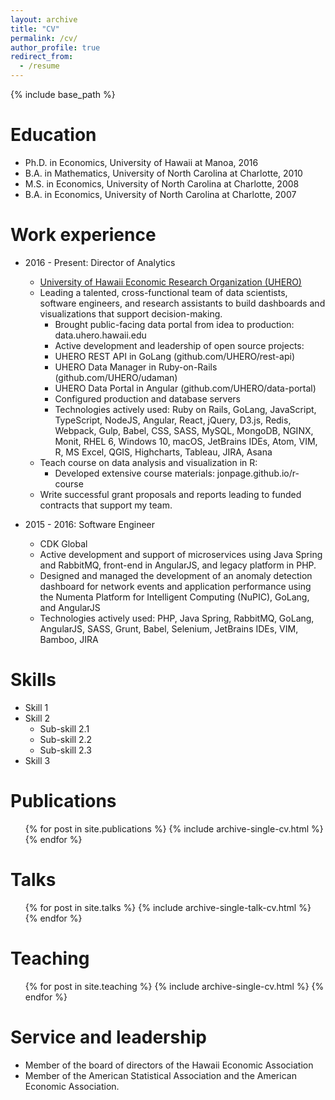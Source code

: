 ```yaml
---
layout: archive
title: "CV"
permalink: /cv/
author_profile: true
redirect_from:
  - /resume
---
```


{% include base_path %}

Education
======
* Ph.D. in Economics, University of Hawaii at Manoa, 2016
* B.A. in Mathematics, University of North Carolina at Charlotte, 2010
* M.S. in Economics, University of North Carolina at Charlotte, 2008
* B.A. in Economics, University of North Carolina at Charlotte, 2007

Work experience
======
* 2016 - Present: Director of Analytics
  * [University of Hawaii Economic Research Organization (UHERO)](http://uhero.hawaii.edu)
  * Leading a talented, cross-functional team of data scientists, software engineers, and research assistants to build dashboards and visualizations that support decision-making.
    *	Brought public-facing data portal from idea to production: data.uhero.hawaii.edu
    *	Active development and leadership of open source projects:
      *	UHERO REST API in GoLang (github.com/UHERO/rest-api)
      *	UHERO Data Manager in Ruby-on-Rails (github.com/UHERO/udaman)
      *	UHERO Data Portal in Angular (github.com/UHERO/data-portal)
    *	Configured production and database servers
    *	Technologies actively used: Ruby on Rails, GoLang, JavaScript, TypeScript, NodeJS, Angular, React, jQuery, D3.js, Redis, Webpack, Gulp, Babel, CSS, SASS, MySQL, MongoDB, NGINX, Monit,   RHEL 6, Windows 10, macOS, JetBrains IDEs, Atom, VIM, R, MS Excel, QGIS, Highcharts, Tableau, JIRA, Asana
  *	Teach course on data analysis and visualization in R: 
    *	Developed extensive course materials: jonpage.github.io/r-course
  *	Write successful grant proposals and reports leading to funded contracts that support my team.


* 2015 - 2016: Software Engineer
  * CDK Global
  *	Active development and support of microservices using Java Spring and RabbitMQ, front-end in AngularJS, and legacy platform in PHP.
  *	Designed and managed the development of an anomaly detection dashboard for network events and application performance using the Numenta Platform for Intelligent Computing (NuPIC), GoLang, and AngularJS
  *	Technologies actively used: PHP, Java Spring, RabbitMQ, GoLang, AngularJS, SASS, Grunt, Babel, Selenium, JetBrains IDEs, VIM, Bamboo, JIRA

  
Skills
======
* Skill 1
* Skill 2
  * Sub-skill 2.1
  * Sub-skill 2.2
  * Sub-skill 2.3
* Skill 3

Publications
======
  <ul>{% for post in site.publications %}
    {% include archive-single-cv.html %}
  {% endfor %}</ul>
  
Talks
======
  <ul>{% for post in site.talks %}
    {% include archive-single-talk-cv.html %}
  {% endfor %}</ul>
  
Teaching
======
  <ul>{% for post in site.teaching %}
    {% include archive-single-cv.html %}
  {% endfor %}</ul>
  
Service and leadership
======
* Member of the board of directors of the Hawaii Economic Association
* Member of the American Statistical Association and the American Economic Association.
